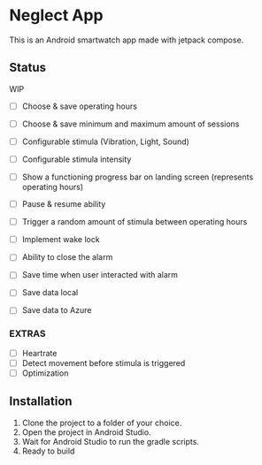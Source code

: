 # Neglect App

This is an Android smartwatch app made with jetpack compose. 

## Status
WIP
- [ ] Choose & save operating hours

- [ ] Choose & save minimum and maximum amount of sessions

- [ ] Configurable stimula (Vibration, Light, Sound)

- [ ] Configurable stimula intensity

- [ ] Show a functioning progress bar on landing screen (represents operating hours)

- [ ] Pause & resume ability

- [ ] Trigger a random amount of stimula between operating hours

- [ ] Implement wake lock

- [ ] Ability to close the alarm

- [ ] Save time when user interacted with alarm

- [ ] Save data local

- [ ] Save data to Azure

### EXTRAS
- [ ] Heartrate 
- [ ] Detect movement before stimula is triggered
- [ ] Optimization

## Installation

1. Clone the project to a folder of your choice.
2. Open the project in Android Studio.
3. Wait for Android Studio to run the gradle scripts.
4. Ready to build
